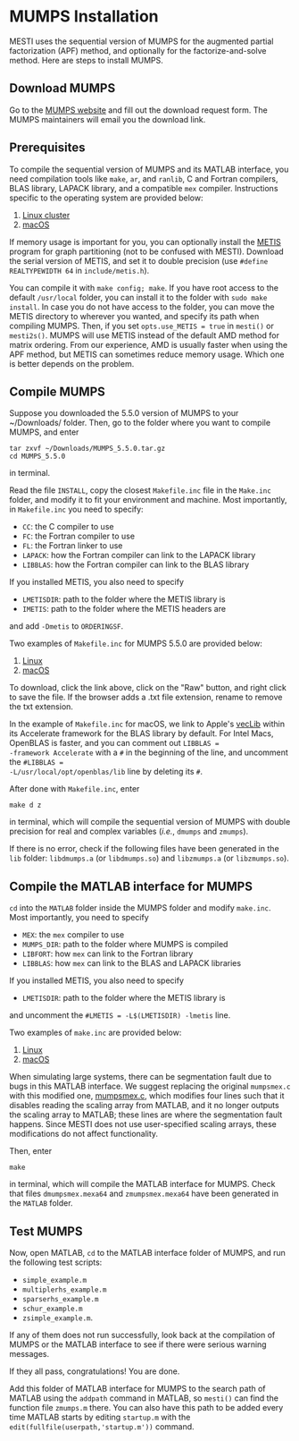 # MUMPS Installation
MESTI uses the sequential version of MUMPS for the augmented partial factorization (APF) method, and optionally for the factorize-and-solve method. Here are steps to install MUMPS.

## Download MUMPS
Go to the [MUMPS website](http://mumps.enseeiht.fr/index.php?page=dwnld) and fill out the download request form. The MUMPS maintainers will email you the download link.

## Prerequisites
To compile the sequential version of MUMPS and its MATLAB interface, you need compilation tools like <code>make</code>, <code>ar</code>, and <code>ranlib</code>, C and Fortran compilers, BLAS library, LAPACK library, and a compatible <code>mex</code> compiler. Instructions specific to the operating system are provided below:
1. [Linux cluster](./linux)
2. [macOS](./macOS)

If memory usage is important for you, you can optionally install the [METIS](http://glaros.dtc.umn.edu/gkhome/metis/metis/overview) program for graph partitioning (not to be confused with MESTI). Download the serial version of METIS, and set it to double precision (use <code>#define REALTYPEWIDTH 64</code> in <code>include/metis.h</code>). 



You can compile it with <code>make config; make</code>. If you have root access to the default <code>/usr/local</code> folder, you can install it to the folder with <code>sudo make install</code>.  In case you do not have access to the folder, you can move the METIS directory to wherever you wanted, and specify its path when compiling MUMPS. Then, if you set <code>opts.use_METIS = true</code> in <code>mesti()</code> or <code>mesti2s()</code>. MUMPS will use METIS instead of the default AMD method for matrix ordering. From our experience, AMD is usually faster when using the APF method, but METIS can sometimes reduce memory usage. Which one is better depends on the problem.

## Compile MUMPS
Suppose you downloaded the 5.5.0 version of MUMPS to your ~/Downloads/ folder. Then, go to the folder where you want to compile MUMPS, and enter
```
tar zxvf ~/Downloads/MUMPS_5.5.0.tar.gz
cd MUMPS_5.5.0
```
in terminal.

Read the file <code>INSTALL</code>, copy the closest <code>Makefile.inc</code> file in the <code>Make.inc</code> folder, and modify it to fit your environment and machine. Most importantly, in <code>Makefile.inc</code> you need to specify:
 - <code>CC</code>: the C compiler to use
 - <code>FC</code>: the Fortran compiler to use
 - <code>FL</code>: the Fortran linker to use
 - <code>LAPACK</code>: how the Fortran compiler can link to the LAPACK library
 - <code>LIBBLAS</code>: how the Fortran compiler can link to the BLAS library

If you installed METIS, you also need to specify
 - <code>LMETISDIR</code>: path to the folder where the METIS library is
 - <code>IMETIS</code>: path to the folder where the METIS headers are

and add <code>-Dmetis</code> to <code>ORDERINGSF</code>.

Two examples of <code>Makefile.inc</code> for MUMPS 5.5.0 are provided below:
1. [Linux](./linux/Makefile.inc)
2. [macOS](./macOS/Makefile.inc)

To download, click the link above, click on the "Raw" button, and right click to save the file. If the browser adds a .txt file extension, rename to remove the txt extension.

In the example of <code>Makefile.inc</code> for macOS, we link to Apple's [vecLib](https://developer.apple.com/documentation/accelerate/veclib) within its Accelerate framework for the BLAS library by default. For Intel Macs, OpenBLAS is faster, and you can comment out <code>LIBBLAS = -framework Accelerate</code> with a <code>#</code> in the beginning of the line, and uncomment the  <code>#LIBBLAS = -L/usr/local/opt/openblas/lib</code> line by deleting its <code>#</code>.

After done with <code>Makefile.inc</code>, enter
```
make d z
```
in terminal, which will compile the sequential version of MUMPS with double precision for real and complex variables (*i.e.*, <code>dmumps</code> and <code>zmumps</code>). 

If there is no error, check if the following files have been generated in the <code>lib</code> folder: <code>libdmumps.a</code> (or <code>libdmumps.so</code>) and <code>libzmumps.a</code> (or <code>libzmumps.so</code>).

## Compile the MATLAB interface for MUMPS

<code>cd</code> into the <code>MATLAB</code> folder inside the MUMPS folder and modify <code>make.inc</code>.  Most importantly, you need to specify
 - <code>MEX</code>: the <code>mex</code> compiler to use
 - <code>MUMPS_DIR</code>: path to the folder where MUMPS is compiled
 - <code>LIBFORT</code>: how <code>mex</code> can link to the Fortran library
 - <code>LIBBLAS</code>: how <code>mex</code> can link to the BLAS and LAPACK libraries

If you installed METIS, you also need to specify
 - <code>LMETISDIR</code>: path to the folder where the METIS library is

and uncomment the <code>#LMETIS     = -L$(LMETISDIR) -lmetis</code> line.

Two examples of <code>make.inc</code> are provided below:
1. [Linux](./linux/make.inc)
2. [macOS](./macOS/make.inc)

When simulating large systems, there can be segmentation fault due to bugs in this MATLAB interface. We suggest replacing the original <code>mumpsmex.c</code> with this modified one, [mumpsmex.c](mumpsmex.c), which modifies four lines such that it disables reading the scaling array from MATLAB, and it no longer outputs the scaling array to MATLAB; these lines are where the segmentation fault happens. Since MESTI does not use user-specified scaling arrays, these modifications do not affect functionality.

Then, enter
```
make
```
in terminal, which will compile the MATLAB interface for MUMPS. Check that files <code>dmumpsmex.mexa64</code> and <code>zmumpsmex.mexa64</code> have been generated in the <code>MATLAB</code> folder.


## Test MUMPS

Now, open MATLAB, <code>cd</code> to the MATLAB interface folder of MUMPS, and run the following test scripts:
- <code>simple_example.m</code>
- <code>multiplerhs_example.m</code>
- <code>sparserhs_example.m</code>
- <code>schur_example.m</code>
- <code>zsimple_example.m</code>.

If any of them does not run successfully, look back at the compilation of MUMPS or the MATLAB interface to see if there were serious warning messages.

If they all pass, congratulations! You are done.

Add this folder of MATLAB interface for MUMPS to the search path of MATLAB using the <code>addpath</code> command in MATLAB, so <code>mesti()</code> can find the function file <code>zmumps.m</code> there. You can also have this path to be added every time MATLAB starts by editing <code>startup.m</code> with the <code>edit(fullfile(userpath,'startup.m'))</code> command.
